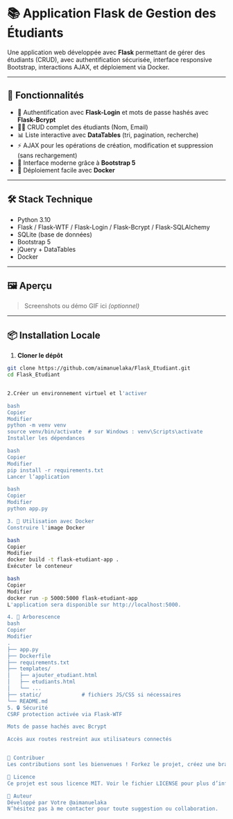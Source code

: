 # 📚 Application Flask de Gestion des Étudiants

Une application web développée avec **Flask** permettant de gérer des étudiants (CRUD), avec authentification sécurisée, interface responsive Bootstrap, interactions AJAX, et déploiement via Docker.

---

## 🚀 Fonctionnalités

- 🔐 Authentification avec **Flask-Login** et mots de passe hashés avec **Flask-Bcrypt**
- 🧑‍🎓 CRUD complet des étudiants (Nom, Email)
- 📊 Liste interactive avec **DataTables** (tri, pagination, recherche)
- ⚡️ AJAX pour les opérations de création, modification et suppression (sans rechargement)
- 🎨 Interface moderne grâce à **Bootstrap 5**
- 🐳 Déploiement facile avec **Docker**

---

## 🛠️ Stack Technique

- Python 3.10
- Flask / Flask-WTF / Flask-Login / Flask-Bcrypt / Flask-SQLAlchemy
- SQLite (base de données)
- Bootstrap 5
- jQuery + DataTables
- Docker

---

## 🖼️ Aperçu

> Screenshots ou démo GIF ici *(optionnel)*

---

## 📦 Installation Locale

1. **Cloner le dépôt**

```bash
git clone https://github.com/aimanuelaka/Flask_Etudiant.git
cd Flask_Etudiant


2.Créer un environnement virtuel et l'activer

bash
Copier
Modifier
python -m venv venv
source venv/bin/activate  # sur Windows : venv\Scripts\activate
Installer les dépendances

bash
Copier
Modifier
pip install -r requirements.txt
Lancer l’application

bash
Copier
Modifier
python app.py

3. 🐳 Utilisation avec Docker
Construire l'image Docker

bash
Copier
Modifier
docker build -t flask-etudiant-app .
Exécuter le conteneur

bash
Copier
Modifier
docker run -p 5000:5000 flask-etudiant-app
L'application sera disponible sur http://localhost:5000.

4. 📁 Arborescence
bash
Copier
Modifier
.
├── app.py
├── Dockerfile
├── requirements.txt
├── templates/
│   ├── ajouter_etudiant.html
│   ├── etudiants.html
│   └── ...
├── static/             # fichiers JS/CSS si nécessaires
└── README.md
5. 🔒 Sécurité
CSRF protection activée via Flask-WTF

Mots de passe hachés avec Bcrypt

Accès aux routes restreint aux utilisateurs connectés


🤝 Contribuer
Les contributions sont les bienvenues ! Forkez le projet, créez une branche, soumettez un pull request.

📄 Licence
Ce projet est sous licence MIT. Voir le fichier LICENSE pour plus d’informations.

👤 Auteur
Développé par Votre @aimanuelaka
N’hésitez pas à me contacter pour toute suggestion ou collaboration.